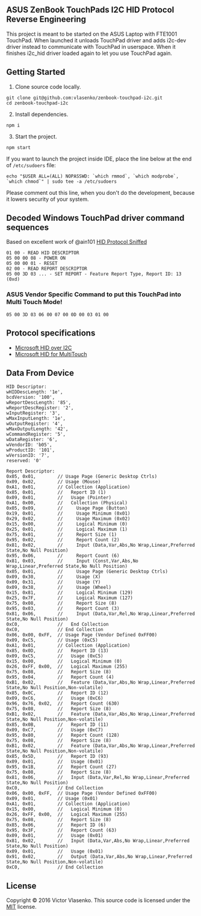 ## ASUS ZenBook TouchPads I2C HID Protocol Reverse Engineering

This project is meant to be started on the ASUS Laptop with FTE1001 TouchPad. When launched it unloads TouchPad driver 
and adds i2c-dev driver instead to communicate with TouchPad in userspace. When it finishes i2c_hid driver loaded again to
let you use TouchPad again.

## Getting Started

1. Clone source code locally.

  ```
  git clone git@github.com:vlasenko/zenbook-touchpad-i2c.git
  cd zenbook-touchpad-i2c
  ```

2. Install dependencies.

  ```
  npm i
  ```

3. Start the project.

  ```
  npm start
  ```


If you want to launch the project inside IDE, place the line below at the end of `/etc/sudoers` file:
``` shell
echo "$USER ALL=(ALL) NOPASSWD: `which rmmod`, `which modprobe`, `which chmod`" | sudo tee -a /etc/sudoers
```

Please comment out this line, when you don't do the development, because it lowers security of your system.

## Decoded Windows TouchPad driver command sequences
Based on excellent work of @ain101 [HID Protocol Sniffed]

```
01 00 - READ HID DESCRIPTOR
05 00 00 08 - POWER ON
05 00 00 01 - RESET
02 00 - READ REPORT DESCRIPTOR
05 00 3D 03 ... - SET REPORT - Feature Report Type, Report ID: 13 (0xd)
```

### ASUS Vendor Specific Command to put this TouchPad into Multi Touch Mode!
`05 00 3D 03 06 00 07 00 0D 00 03 01 00`

## Protocol specifications
- [Microsoft HID over I2C]
- [Microsoft HID for MultiTouch]

## Data From Device
```
HID Descriptor:
wHIDDescLength: '1e',
bcdVersion: '100',
wReportDescLength: '85',
wReportDescRegister: '2',
wInputRegister: '3',
wMaxInputLength: '1e',
wOutputRegister: '4',
wMaxOutputLength: '42',
wCommandRegister: '5',
wDataRegister: '6',
wVendorID: 'b05',
wProductID: '101',
wVersionID: '7',
reserved: '0'
```

```
Report Descriptor:
0x05, 0x01,        // Usage Page (Generic Desktop Ctrls)
0x09, 0x02,        // Usage (Mouse)
0xA1, 0x01,        // Collection (Application)
0x85, 0x01,        //   Report ID (1)
0x09, 0x01,        //   Usage (Pointer)
0xA1, 0x00,        //   Collection (Physical)
0x05, 0x09,        //     Usage Page (Button)
0x19, 0x01,        //     Usage Minimum (0x01)
0x29, 0x02,        //     Usage Maximum (0x02)
0x15, 0x00,        //     Logical Minimum (0)
0x25, 0x01,        //     Logical Maximum (1)
0x75, 0x01,        //     Report Size (1)
0x95, 0x02,        //     Report Count (2)
0x81, 0x02,        //     Input (Data,Var,Abs,No Wrap,Linear,Preferred State,No Null Position)
0x95, 0x06,        //     Report Count (6)
0x81, 0x03,        //     Input (Const,Var,Abs,No Wrap,Linear,Preferred State,No Null Position)
0x05, 0x01,        //     Usage Page (Generic Desktop Ctrls)
0x09, 0x30,        //     Usage (X)
0x09, 0x31,        //     Usage (Y)
0x09, 0x38,        //     Usage (Wheel)
0x15, 0x81,        //     Logical Minimum (129)
0x25, 0x7F,        //     Logical Maximum (127)
0x75, 0x08,        //     Report Size (8)
0x95, 0x03,        //     Report Count (3)
0x81, 0x06,        //     Input (Data,Var,Rel,No Wrap,Linear,Preferred State,No Null Position)
0xC0,              //   End Collection
0xC0,              // End Collection
0x06, 0x00, 0xFF,  // Usage Page (Vendor Defined 0xFF00)
0x09, 0xC5,        // Usage (0xC5)
0xA1, 0x01,        // Collection (Application)
0x85, 0x0D,        //   Report ID (13)
0x09, 0xC5,        //   Usage (0xC5)
0x15, 0x00,        //   Logical Minimum (0)
0x26, 0xFF, 0x00,  //   Logical Maximum (255)
0x75, 0x08,        //   Report Size (8)
0x95, 0x04,        //   Report Count (4)
0xB1, 0x02,        //   Feature (Data,Var,Abs,No Wrap,Linear,Preferred State,No Null Position,Non-volatile)
0x85, 0x0C,        //   Report ID (12)
0x09, 0xC6,        //   Usage (0xC6)
0x96, 0x76, 0x02,  //   Report Count (630)
0x75, 0x08,        //   Report Size (8)
0xB1, 0x02,        //   Feature (Data,Var,Abs,No Wrap,Linear,Preferred State,No Null Position,Non-volatile)
0x85, 0x0B,        //   Report ID (11)
0x09, 0xC7,        //   Usage (0xC7)
0x95, 0x80,        //   Report Count (128)
0x75, 0x08,        //   Report Size (8)
0xB1, 0x02,        //   Feature (Data,Var,Abs,No Wrap,Linear,Preferred State,No Null Position,Non-volatile)
0x85, 0x5D,        //   Report ID (93)
0x09, 0x01,        //   Usage (0x01)
0x95, 0x1B,        //   Report Count (27)
0x75, 0x08,        //   Report Size (8)
0x81, 0x06,        //   Input (Data,Var,Rel,No Wrap,Linear,Preferred State,No Null Position)
0xC0,              // End Collection
0x06, 0x00, 0xFF,  // Usage Page (Vendor Defined 0xFF00)
0x09, 0x01,        // Usage (0x01)
0xA1, 0x01,        // Collection (Application)
0x15, 0x00,        //   Logical Minimum (0)
0x26, 0xFF, 0x00,  //   Logical Maximum (255)
0x75, 0x08,        //   Report Size (8)
0x85, 0x06,        //   Report ID (6)
0x95, 0x3F,        //   Report Count (63)
0x09, 0x01,        //   Usage (0x01)
0x81, 0x02,        //   Input (Data,Var,Abs,No Wrap,Linear,Preferred State,No Null Position)
0x09, 0x01,        //   Usage (0x01)
0x91, 0x02,        //   Output (Data,Var,Abs,No Wrap,Linear,Preferred State,No Null Position,Non-volatile)
0xC0,              // End Collection
```

## License
Copyright © 2016 Victor Vlasenko. This source code is licensed under the [MIT] license.

[MIT]: LICENSE
[Microsoft HID over I2C]: http://download.microsoft.com/download/7/d/d/7dd44bb7-2a7a-4505-ac1c-7227d3d96d5b/hid-over-i2c-protocol-spec-v1-0.docx
[Microsoft HID for MultiTouch]: https://www.google.com/url?sa=t&rct=j&q=&esrc=s&source=web&cd=1&cad=rja&uact=8&ved=0ahUKEwj71NnfxqjQAhWGtxoKHZ_VDMIQFggZMAA&url=http%3A%2F%2Fdownload.microsoft.com%2Fdownload%2Fa%2Fd%2Ff%2Fadf1347d-08dc-41a4-9084-623b1194d4b2%2Fdigitizerdrvs_touch.docx&usg=AFQjCNGJTf0cCfNaDVyONvraOcJnAzNgkw&sig2=z2igbUN9UDKcwGgkBmx2SQ&bvm=bv.138493631,d.d2s
[HID Protocol Sniffed]: https://github.com/ain101/drivers-input-touchscreen-FTS_driver/blob/master/doc/sniff/logic%20analyzer/win%20boot%20after%20grub%202.csv
